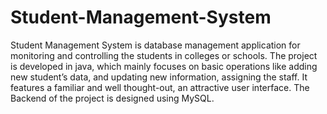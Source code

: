 # Student-Management-System
Student Management System is database management application for monitoring and controlling the students in colleges or schools. The project is developed in java, which mainly focuses on basic operations like adding new student’s data, and updating new information, assigning the staff. It features a familiar and well thought-out, an attractive user interface. The Backend of the project is designed using MySQL.
